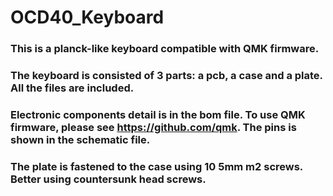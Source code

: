 # OCD40_Keyboard

### This is a planck-like keyboard compatible with QMK firmware.
### The keyboard is consisted of 3 parts: a pcb, a case and a plate. All the files are included.
### Electronic components detail is in the bom file. To use QMK firmware, please see https://github.com/qmk. The pins is shown in the schematic file.
### The plate is fastened to the case using 10 5mm m2 screws. Better using countersunk head screws. 
